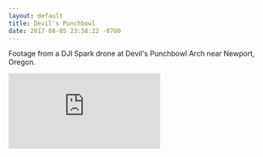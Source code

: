 ```yaml
---
layout: default
title: Devil's Punchbowl
date: 2017-08-05 23:58:22 -0700
---
```


Footage from a DJI Spark drone at Devil's Punchbowl Arch near Newport, Oregon.

<div class="container">
  <iframe src="https://www.youtube.com/embed/8k_JhE6HPnk" frameborder="0" allowfullscreen class="video"></iframe>
</div>
